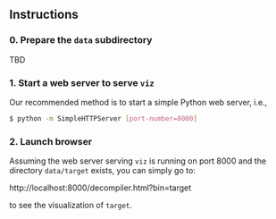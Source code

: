 ## Instructions

### 0. Prepare the `data` subdirectory

TBD

### 1. Start a web server to serve `viz`

Our recommended method is to start a simple Python web server, i.e.,

```bash
$ python -m SimpleHTTPServer [port-number=8000]
```

### 2. Launch browser

Assuming the web server serving `viz` is running on port 8000 and the directory
`data/target` exists, you can simply go to:

http://localhost:8000/decompiler.html?bin=target

to see the visualization of `target`.
